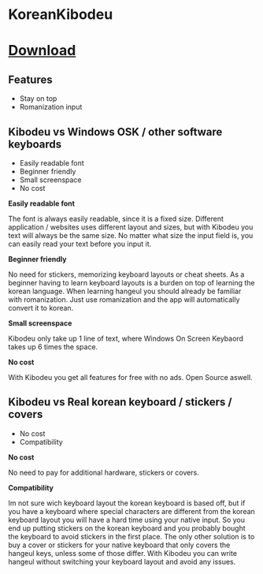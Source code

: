 # KoreanKibodeu

# [Download](https://powermongur.com/kibodeu/publish.htm)

## Features

- Stay on top
- Romanization input

## Kibodeu vs Windows OSK / other software keyboards

- Easily readable font
- Beginner friendly
- Small screenspace
- No cost

**Easily readable font**

The font is always easily readable, since it is a fixed size. Different application / websites uses different layout and sizes, but with Kibodeu you text will always be the same size. No matter what size the input field is, you can easily read your text before you input it.

**Beginner friendly**

No need for stickers, memorizing keyboard layouts or cheat sheets. As a beginner having to learn keyboard layouts is a burden on top of learning the korean language. When learning hangeul you should already be familiar with romanization. Just use romanization and the app will automatically convert it to korean.

**Small screenspace**

Kibodeu only take up 1 line of text, where Windows On Screen Keybaord takes up 6 times the space.

**No cost**

With Kibodeu you get all features for free with no ads. Open Source aswell.

## Kibodeu vs Real korean keyboard / stickers / covers

- No cost
- Compatibility

**No cost**

No need to pay for additional hardware, stickers or covers.

**Compatibility**

Im not sure wich keyboard layout the korean keyboard is based off, but if you have a keyboard where special characters are different from the korean keyboard layout you will have a hard time using your native input. So you end up putting stickers on the korean keyboard and you probably bought the keyboard to avoid stickers in the first place. The only other solution is to buy a cover or stickers for your native keyboard that only covers the hangeul keys, unless some of those differ. With Kibodeu you can write hangeul without switching your keyboard layout and avoid any issues.
